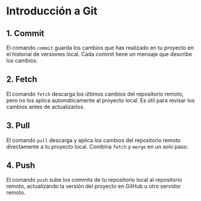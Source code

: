 # Introducción a Git

## 1. Commit
El comando `commit` guarda los cambios que has realizado en tu proyecto en el historial de versiones local. Cada commit tiene un mensaje que describe los cambios.

## 2. Fetch
El comando `fetch` descarga los últimos cambios del repositorio remoto, pero no los aplica automáticamente al proyecto local. Es útil para revisar los cambios antes de actualizarlos.

## 3. Pull
El comando `pull` descarga y aplica los cambios del repositorio remoto directamente a tu proyecto local. Combina `fetch` y `merge` en un solo paso.

## 4. Push
El comando `push` sube los commits de tu repositorio local al repositorio remoto, actualizando la versión del proyecto en GitHub u otro servidor remoto.